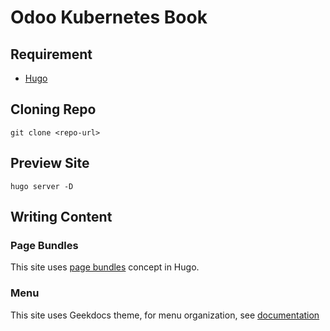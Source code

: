 Odoo Kubernetes Book
====================

## Requirement

* [Hugo](https://gohugo.io)

## Cloning Repo

```
git clone <repo-url>
```

## Preview Site

```
hugo server -D
```

## Writing Content

### Page Bundles

This site uses [page bundles](https://gohugo.io/content-management/organization/#page-bundles) concept in Hugo.

### Menu

This site uses Geekdocs theme, for menu organization, see [documentation](https://geekdocs.de/usage/menus/)

